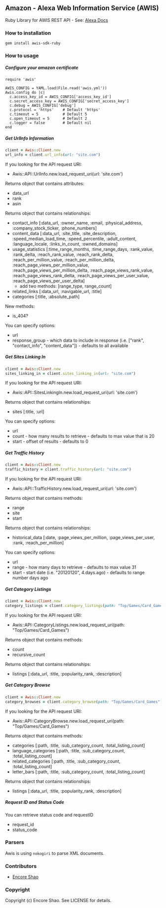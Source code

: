 ## Amazon - Alexa Web Information Service (AWIS)
Ruby Library for AWIS REST API - See: [Alexa Docs](http://docs.amazonwebservices.com/AlexaWebInfoService/latest/)

### How to installation

```
gem install awis-sdk-ruby
```

### How to usage

##### Configure your amazon certificate

```
require 'awis'

AWIS_CONFIG = YAML.load(File.read('awis.yml'))
Awis.config do |c|
  c.access_key_id = AWIS_CONFIG['access_key_id']
  c.secret_access_key = AWIS_CONFIG['secret_access_key']
  c.debug = AWIS_CONFIG['debug']
  c.protocol = 'https'    # Default 'https'
  c.timeout = 5           # Default 5
  c.open_timeout = 5      # Default 2
  c.logger = false        # Default nil
end
```

##### Get UrlInfo Information

``` ruby
client = Awis::Client.new
url_info = client.url_info(url: "site.com")
```

If you looking for the API request URI:

* Awis::API::UrlInfo.new.load_request_uri(url: 'site.com')


Returns object that contains attributes:

* data_url
* rank
* asin

Returns object that contains relationships:

* contact_info [:data_url, :owner_name, :email, :physical_address, :company_stock_ticker, :phone_numbers]
* content_data [:data_url, :site_title, :site_description, :speed_median_load_time, :speed_percentile, :adult_content, :language_locale, :links_in_count, :owned_domains]
* usage_statistics [:time_range_months, :time_range_days, :rank_value, :rank_delta, :reach_rank_value, :reach_rank_delta,
                    :reach_per_million_value, :reach_per_million_delta, :reach_page_views_per_million_value, :reach_page_views_per_million_delta,
                    :reach_page_views_rank_value, :reach_page_views_rank_delta, :reach_page_views_per_user_value, :reach_page_views_per_user_delta]
    - add two methods: [range_type, range_count]
* related_links [:data_url, :navigable_url, :title]
* categories [:title, :absolute_path]

New methods:

* is_404?

You can specify options:

* url
* response_group - which data to include in response (i.e. ["rank", "contact_info", "content_data"]) - defaults to all available

##### Get Sites Linking In

``` ruby
client = Awis::Client.new
sites_linking_in = client.sites_linking_in(url: "site.com")
```

If you looking for the API request URI:

* Awis::API::SitesLinkingIn.new.load_request_uri(url: 'site.com')

Returns object that contains relationships:

* sites [:title, :url]

You can specify options:

* url
* count - how many results to retrieve - defaults to max value that is 20
* start - offset of results - defaults to 0

##### Get Traffic History

``` ruby
client = Awis::Client.new
traffic_history = client.traffic_history(url: "site.com")
```

If you looking for the API request URI:

* Awis::API::TrafficHistory.new.load_request_uri(url: 'site.com')

Returns object that contains methods:

* range
* site
* start

Returns object that contains relationships:

* historical_data [:date, :page_views_per_million, :page_views_per_user, :rank, :reach_per_million]

You can specify options:

* url
* range - how many days to retrieve - defaults to max value 31
* start - start date (i.e. "20120120", 4.days.ago) - defaults to range number days ago

##### Get Category Listings

``` ruby
client = Awis::Client.new
category_listings = client.category_listings(path: "Top/Games/Card_Games")
```

If you looking for the API request URI:

* Awis::API::CategoryListings.new.load_request_uri(path: "Top/Games/Card_Games")

Returns object that contains methods:

* count
* recursive_count

Returns object that contains relationships:

* listings [:data_url, :title, :popularity_rank, :description]

##### Get Category Browse

``` ruby
client = Awis::Client.new
category_browses = client.category_browse(path: "Top/Games/Card_Games")
```

If you looking for the API request URI:

* Awis::API::CategoryBrowse.new.load_request_uri(path: "Top/Games/Card_Games")

Returns object that contains methods:

* categories [:path, :title, :sub_category_count, :total_listing_count]
* language_categories [:path, :title, :sub_category_count, :total_listing_count]
* related_categories [:path, :title, :sub_category_count, :total_listing_count]
* letter_bars [:path, :title, :sub_category_count, :total_listing_count]

Returns object that contains relationships:

* listings [:data_url, :title, :popularity_rank, :description]

##### Request ID and Status Code

You can retrieve status code and requestID

* request_id
* status_code

### Parsers

Awis is using `nokogiri` to parse XML documents.

### Contributors

* [Encore Shao](https://github.com/encoreshao)

### Copyright

Copyright (c) Encore Shao. See LICENSE for details.

